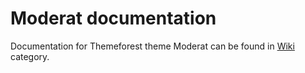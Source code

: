 # Moderat documentation
Documentation for Themeforest theme Moderat can be found in [Wiki](https://github.com/pimmey/moderat-docs/wiki) category.
